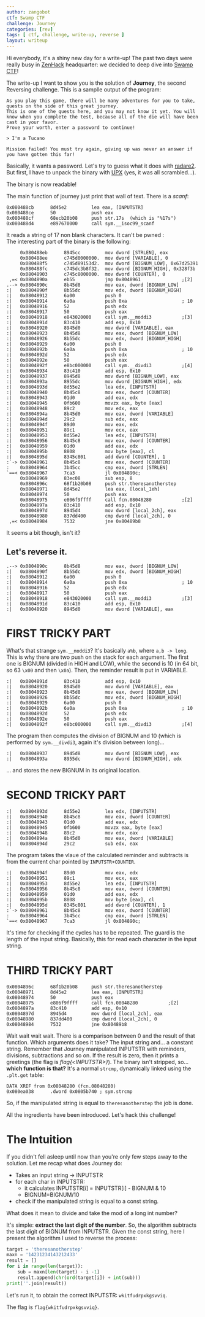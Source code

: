 ```yaml
---
author: zangobot
ctf: Swamp CTF
challenge: Journey
categories: [rev]
tags: [ ctf, challenge, write-up, reverse ]
layout: writeup
---
```


Hi everybody, it's a shiny new day for a write-up!
The past two days were really busy in <span style="color: blue">[ZenHack](http://zenhack.it)</span> headquarter:
we decided to deep dive into <span style="color: blue">[Swamp CTF](https://play.swampctf.com/)</span>!

The write-up I want to show you is the solution of **Journey**, the second Reversing challenge.
This is a samplle output of the program:
```
As you play this game, there will be many adventures for you to take,
quests on the side of this great journey.
This is one of the quests here, and you may not know it yet. You will
know when you complete the test, because all of the die will have been
cast in your favor.
Prove your worth, enter a password to continue!

> I'm a Tucano

Mission failed! You must try again, giving up was never an answer if
you have gotten this far!
```
Basically, it wants a password. Let's try to guess what it does with [radare2](http://rada.re).
But first, I have to unpack the binary with [UPX](https://upx.github.io/) (yes, it was all scrambled...).

The binary is now readable!

The main function of journey just print that wall of text. There is a *scanf*: <br>
```
0x080488cb      8d45e2         lea eax, [INPUTSTR]
0x080488ce      50             push eax
0x080488cf      68ecb20b08     push str.17s  (which is "%17s")
0x080488d4      e897670000     call sym.__isoc99_scanf
```
It reads a string of 17 non blank characters. It can't be pwned :\
The interesting part of the binary is the following:

```
     0x080488eb      8945cc         mov dword [STRLEN], eax
     0x080488ee      c745d0000000.  mov dword [VARIABLE], 0
     0x080488f5      c745d89153d2.  mov dword [BIGNUM_LOW], 0x67d25391
     0x080488fc      c745dc3b8f32.  mov dword [BIGNUM_HIGH], 0x328f3b
     0x08048903      c745c8000000.  mov dword [COUNTER], 0
 ,=< 0x0804890a      eb55           jmp 0x8048961               ;[2]
.--> 0x0804890c      8b45d8         mov eax, dword [BIGNUM_LOW]
:|   0x0804890f      8b55dc         mov edx, dword [BIGNUM_HIGH]
:|   0x08048912      6a00           push 0
:|   0x08048914      6a0a           push 0xa                    ; 10
:|   0x08048916      52             push edx
:|   0x08048917      50             push eax
:|   0x08048918      e843020000     call sym.__moddi3           ;[3]
:|   0x0804891d      83c410         add esp, 0x10
:|   0x08048920      8945d0         mov dword [VARIABLE], eax
:|   0x08048923      8b45d8         mov eax, dword [BIGNUM_LOW]
:|   0x08048926      8b55dc         mov edx, dword [BIGNUM_HIGH]
:|   0x08048929      6a00           push 0
:|   0x0804892b      6a0a           push 0xa                    ; 10
:|   0x0804892d      52             push edx
:|   0x0804892e      50             push eax
:|   0x0804892f      e8bc000000     call sym.__divdi3           ;[4]
:|   0x08048934      83c410         add esp, 0x10
:|   0x08048937      8945d8         mov dword [BIGNUM_LOW], eax
:|   0x0804893a      8955dc         mov dword [BIGNUM_HIGH], edx
:|   0x0804893d      8d55e2         lea edx, [INPUTSTR]
:|   0x08048940      8b45c8         mov eax, dword [COUNTER]
:|   0x08048943      01d0           add eax, edx
:|   0x08048945      0fb600         movzx eax, byte [eax]
:|   0x08048948      89c2           mov edx, eax
:|   0x0804894a      8b45d0         mov eax, dword [VARIABLE]
:|   0x0804894d      29c2           sub edx, eax
:|   0x0804894f      89d0           mov eax, edx
:|   0x08048951      89c1           mov ecx, eax
:|   0x08048953      8d55e2         lea edx, [INPUTSTR]
:|   0x08048956      8b45c8         mov eax, dword [COUNTER]
:|   0x08048959      01d0           add eax, edx
:|   0x0804895b      8808           mov byte [eax], cl
:|   0x0804895d      8345c801       add dword [COUNTER], 1
:`-> 0x08048961      8b45c8         mov eax, dword [COUNTER]
:    0x08048964      3b45cc         cmp eax, dword [STRLEN]
`==< 0x08048967      7ca3           jl 0x804890c;
     0x08048969      83ec08         sub esp, 8
     0x0804896c      68f1b20b08     push str.theresanotherstep
     0x08048971      8d45e2         lea eax, [local_1eh]
     0x08048974      50             push eax
     0x08048975      e806f9ffff     call fcn.08048280           ;[2]
     0x0804897a      83c410         add esp, 0x10
     0x0804897d      8945d4         mov dword [local_2ch], eax
     0x08048980      837dd400       cmp dword [local_2ch], 0
 ,=< 0x08048984      7532           jne 0x80489b8
```

It seems a bit though, isn't it?
## Let's reverse it.

```
.--> 0x0804890c      8b45d8         mov eax, dword [BIGNUM_LOW]
:|   0x0804890f      8b55dc         mov edx, dword [BIGNUM_HIGH]
:|   0x08048912      6a00           push 0
:|   0x08048914      6a0a           push 0xa                    ; 10
:|   0x08048916      52             push edx
:|   0x08048917      50             push eax
:|   0x08048918      e843020000     call sym.__moddi3           ;[3]
:|   0x0804891d      83c410         add esp, 0x10
:|   0x08048920      8945d0         mov dword [VARIABLE], eax
```
# FIRST TRICKY PART
What's that strange `sym.__moddi3`?
It's basically `a%b`, where `a,b -> long`. This is why there are two push on the stack for each argument.
The first one is BIGNUM (divided in HIGH and LOW), while the second is 10 (in 64 bit, so 63 `\x00` and then `\x0a`).
Then, the reminder result is put in VARIABLE.
```
:|   0x0804891d      83c410         add esp, 0x10
:|   0x08048920      8945d0         mov dword [VARIABLE], eax
:|   0x08048923      8b45d8         mov eax, dword [BIGNUM_LOW]
:|   0x08048926      8b55dc         mov edx, dword [BIGNUM_HIGH]
:|   0x08048929      6a00           push 0
:|   0x0804892b      6a0a           push 0xa                    ; 10
:|   0x0804892d      52             push edx
:|   0x0804892e      50             push eax
:|   0x0804892f      e8bc000000     call sym.__divdi3           ;[4]
```

The program then computes the division of BIGNUM and 10 (which is performed by `sym.__divdi3`, again it's division between long)...
```
:|   0x08048937      8945d8         mov dword [BIGNUM_LOW], eax
:|   0x0804893a      8955dc         mov dword [BIGNUM_HIGH], edx
```
... and stores the new BIGNUM in its original location.

# SECOND TRICKY PART
```
:|   0x0804893d      8d55e2         lea edx, [INPUTSTR]
:|   0x08048940      8b45c8         mov eax, dword [COUNTER]
:|   0x08048943      01d0           add eax, edx
:|   0x08048945      0fb600         movzx eax, byte [eax]
:|   0x08048948      89c2           mov edx, eax
:|   0x0804894a      8b45d0         mov eax, dword [VARIABLE]
:|   0x0804894d      29c2           sub edx, eax
```
The program takes the vlaue of the calculated reminder and subtracts is from the current
char pointed by `INPUTSTR+COUNTER`.

```
:|   0x0804894f      89d0           mov eax, edx
:|   0x08048951      89c1           mov ecx, eax
:|   0x08048953      8d55e2         lea edx, [INPUTSTR]
:|   0x08048956      8b45c8         mov eax, dword [COUNTER]
:|   0x08048959      01d0           add eax, edx
:|   0x0804895b      8808           mov byte [eax], cl
:|   0x0804895d      8345c801       add dword [COUNTER], 1
:`-> 0x08048961      8b45c8         mov eax, dword [COUNTER]
:    0x08048964      3b45cc         cmp eax, dword [STRLEN]
`==< 0x08048967      7ca3           jl 0x804890c;
```
It's time for checking if the cycles has to be repeated. The guard is the length of the input string.
Basically, this for read each character in the input string.

# THIRD TRICKY PART
```
0x0804896c      68f1b20b08     push str.theresanotherstep
0x08048971      8d45e2         lea eax, [INPUTSTR]
0x08048974      50             push eax
0x08048975      e806f9ffff     call fcn.08048280           ;[2]
0x0804897a      83c410         add esp, 0x10
0x0804897d      8945d4         mov dword [local_2ch], eax
0x08048980      837dd400       cmp dword [local_2ch], 0
0x08048984      7532           jne 0x80489b8
```
Wait wait wait wait. There is a comparison between 0 and the result of that function.
Which arguments does it take? The input string and... a constant string.
Remember that Journey manipulated INPUTSTR with reminders, divisions, subtractions and so on.
If the result is zero, then it prints a greetings (the flag is *flag{\<INPUTSTR\>}*).
The binary isn't stripped, so... **which function is that?**
It's a normal `strcmp`, dynamically linked using the `.plt.got` table:

```
DATA XREF from 0x08048280 (fcn.08048280)
0x080ea038      .dword 0x0805b740 ; sym.strcmp  
```

So, if the manipulated string is equal to `theresanotherstep` the job is done.

All the ingredients have been introduced. Let's hack this challenge!

# The Intuition
If you didn't fell asleep until now than you're only few steps away to the solution. Let me recap what does Journey do:

* Takes an input string -> INPUTSTR
* for each char in INPUTSTR:
    * it calculates INPUTSTR[i] = INPUTSTR[i] - BIGNUM & 10
    * BIGNUM=BIGNUM/10
* check if the manipulated string is equal to a const string.

What does it mean to divide and take the mod of a long int number?

It's simple: **extract the last digit of the number**. So, the algorithm subtracts the last digit of BIGNUM from
INPUTSTR. Given the const string, here I present the algorithm I used to reverse the process:

```python
target = 'theresanotherstep'
maxn = '14231234143212433'
result = []
for i in range(len(target)):
    sub = maxn[len(target) - i -1]
    result.append(chr(ord(target[i]) + int(sub)))
print(''.join(result))
```

Let's run it, to obtain the correct INPUTSTR: `wkitfudrpxkgsvviq`.

The flag is `flag{wkitfudrpxkgsvviq}`.
